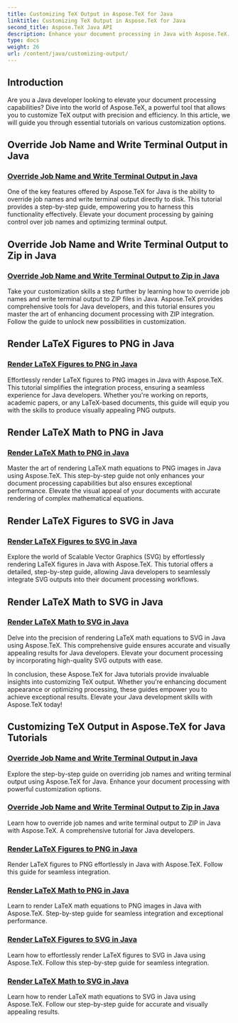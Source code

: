 ```yaml
---
title: Customizing TeX Output in Aspose.TeX for Java
linktitle: Customizing TeX Output in Aspose.TeX for Java
second_title: Aspose.TeX Java API
description: Enhance your document processing in Java with Aspose.TeX. Explore guides on overriding job names, writing terminal output, and seamless rendering of LaTeX figures and math to PNG/SVG.
type: docs
weight: 26
url: /content/java/customizing-output/
---
```

## Introduction

Are you a Java developer looking to elevate your document processing capabilities? Dive into the world of Aspose.TeX, a powerful tool that allows you to customize TeX output with precision and efficiency. In this article, we will guide you through essential tutorials on various customization options.

## Override Job Name and Write Terminal Output in Java

### [Override Job Name and Write Terminal Output in Java](./override-job-name-disk/)

One of the key features offered by Aspose.TeX for Java is the ability to override job names and write terminal output directly to disk. This tutorial provides a step-by-step guide, empowering you to harness this functionality effectively. Elevate your document processing by gaining control over job names and optimizing terminal output.

## Override Job Name and Write Terminal Output to Zip in Java

### [Override Job Name and Write Terminal Output to Zip in Java](./override-job-name-zip/)

Take your customization skills a step further by learning how to override job names and write terminal output to ZIP files in Java. Aspose.TeX provides comprehensive tools for Java developers, and this tutorial ensures you master the art of enhancing document processing with ZIP integration. Follow the guide to unlock new possibilities in customization.

## Render LaTeX Figures to PNG in Java

### [Render LaTeX Figures to PNG in Java](./render-lafigures-png/)

Effortlessly render LaTeX figures to PNG images in Java with Aspose.TeX. This tutorial simplifies the integration process, ensuring a seamless experience for Java developers. Whether you're working on reports, academic papers, or any LaTeX-based documents, this guide will equip you with the skills to produce visually appealing PNG outputs.

## Render LaTeX Math to PNG in Java

### [Render LaTeX Math to PNG in Java](./render-lamath-png/)

Master the art of rendering LaTeX math equations to PNG images in Java using Aspose.TeX. This step-by-step guide not only enhances your document processing capabilities but also ensures exceptional performance. Elevate the visual appeal of your documents with accurate rendering of complex mathematical equations.

## Render LaTeX Figures to SVG in Java

### [Render LaTeX Figures to SVG in Java](./render-lafigures-svg/)

Explore the world of Scalable Vector Graphics (SVG) by effortlessly rendering LaTeX figures in Java with Aspose.TeX. This tutorial offers a detailed, step-by-step guide, allowing Java developers to seamlessly integrate SVG outputs into their document processing workflows.

## Render LaTeX Math to SVG in Java

### [Render LaTeX Math to SVG in Java](./render-lamath-svg/)

Delve into the precision of rendering LaTeX math equations to SVG in Java using Aspose.TeX. This comprehensive guide ensures accurate and visually appealing results for Java developers. Elevate your document processing by incorporating high-quality SVG outputs with ease.

In conclusion, these Aspose.TeX for Java tutorials provide invaluable insights into customizing TeX output. Whether you're enhancing document appearance or optimizing processing, these guides empower you to achieve exceptional results. Elevate your Java development skills with Aspose.TeX today!
## Customizing TeX Output in Aspose.TeX for Java Tutorials
### [Override Job Name and Write Terminal Output in Java](./override-job-name-disk/)
Explore the step-by-step guide on overriding job names and writing terminal output using Aspose.TeX for Java. Enhance your document processing with powerful customization options.
### [Override Job Name and Write Terminal Output to Zip in Java](./override-job-name-zip/)
Learn how to override job names and write terminal output to ZIP in Java with Aspose.TeX. A comprehensive tutorial for Java developers.
### [Render LaTeX Figures to PNG in Java](./render-lafigures-png/)
Render LaTeX figures to PNG effortlessly in Java with Aspose.TeX. Follow this guide for seamless integration.
### [Render LaTeX Math to PNG in Java](./render-lamath-png/)
Learn to render LaTeX math equations to PNG images in Java with Aspose.TeX. Step-by-step guide for seamless integration and exceptional performance.
### [Render LaTeX Figures to SVG in Java](./render-lafigures-svg/)
Learn how to effortlessly render LaTeX figures to SVG in Java using Aspose.TeX. Follow this step-by-step guide for seamless integration.
### [Render LaTeX Math to SVG in Java](./render-lamath-svg/)
Learn how to render LaTeX math equations to SVG in Java using Aspose.TeX. Follow our step-by-step guide for accurate and visually appealing results.